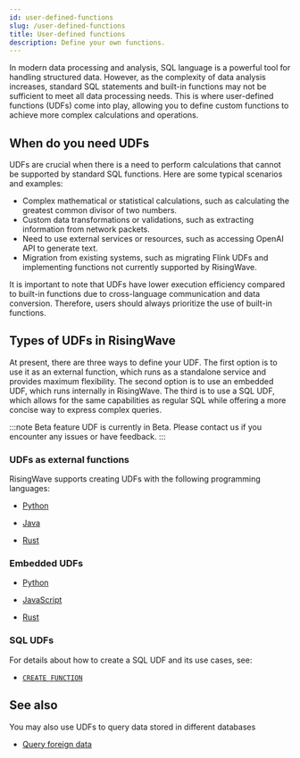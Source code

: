 ```yaml
---
id: user-defined-functions
slug: /user-defined-functions
title: User-defined functions
description: Define your own functions.
---
```

<head>
  <link rel="canonical" href="https://docs.risingwave.com/docs/current/user-defined-functions/" />
</head>

In modern data processing and analysis, SQL language is a powerful tool for handling structured data. However, as the complexity of data analysis increases, standard SQL statements and built-in functions may not be sufficient to meet all data processing needs. This is where user-defined functions (UDFs) come into play, allowing you to define custom functions to achieve more complex calculations and operations.

## When do you need UDFs

UDFs are crucial when there is a need to perform calculations that cannot be supported by standard SQL functions. Here are some typical scenarios and examples:

- Complex mathematical or statistical calculations, such as calculating the greatest common divisor of two numbers.
- Custom data transformations or validations, such as extracting information from network packets.
- Need to use external services or resources, such as accessing OpenAI API to generate text.
- Migration from existing systems, such as migrating Flink UDFs and implementing functions not currently supported by RisingWave.

It is important to note that UDFs have lower execution efficiency compared to built-in functions due to cross-language communication and data conversion. Therefore, users should always prioritize the use of built-in functions.

## Types of UDFs in RisingWave

At present, there are three ways to define your UDF. The first option is to use it as an external function, which runs as a standalone service and provides maximum flexibility. The second option is to use an embedded UDF, which runs internally in RisingWave. The third is to use a SQL UDF, which allows for the same capabilities as regular SQL while offering a more concise way to express complex queries.

:::note Beta feature
UDF is currently in Beta. Please contact us if you encounter any issues or have feedback.
:::

### UDFs as external functions

RisingWave supports creating UDFs with the following programming languages:

- [Python](/sql/udf/udf-python.md)

- [Java](/sql/udf/udf-java.md)

- [Rust](/sql/udf/udf-rust.md)

### Embedded UDFs

- [Python](/sql/udf/udf-python-embedded.md)

- [JavaScript](/sql/udf/udf-javascript.md)
- [Rust](/sql/udf/udf-rust.md)

### SQL UDFs

For details about how to create a SQL UDF and its use cases, see:

- [`CREATE FUNCTION`](/sql/commands/sql-create-function.md)

## See also

You may also use UDFs to query data stored in different databases

- [Query foreign data](/sql/udf/udf-foreign-data.md)
